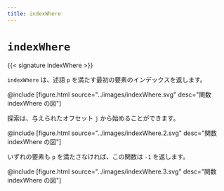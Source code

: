 ```yaml
---
title: indexWhere
---
```


# `indexWhere`

{{< signature indexWhere >}}

`indexWhere` は、述語 `p` を満たす最初の要素のインデックスを返します。

@include [figure.html source="../images/indexWhere.svg" desc="関数 indexWhere の図"]

探索は、与えられたオフセット `j` から始めることができます。

@include [figure.html source="../images/indexWhere.2.svg" desc="関数 indexWhere の図"]

いずれの要素も `p` を満たさなければ、この関数は `-1` を返します。

@include [figure.html source="../images/indexWhere.3.svg" desc="関数 indexWhere の図"]
